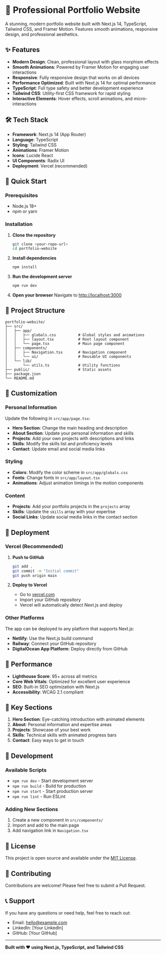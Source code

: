 # 🚀 Professional Portfolio Website

A stunning, modern portfolio website built with Next.js 14, TypeScript, Tailwind CSS, and Framer Motion. Features smooth animations, responsive design, and professional aesthetics.

## ✨ Features

- **Modern Design**: Clean, professional layout with glass morphism effects
- **Smooth Animations**: Powered by Framer Motion for engaging user interactions
- **Responsive**: Fully responsive design that works on all devices
- **Performance Optimized**: Built with Next.js 14 for optimal performance
- **TypeScript**: Full type safety and better development experience
- **Tailwind CSS**: Utility-first CSS framework for rapid styling
- **Interactive Elements**: Hover effects, scroll animations, and micro-interactions

## 🛠️ Tech Stack

- **Framework**: Next.js 14 (App Router)
- **Language**: TypeScript
- **Styling**: Tailwind CSS
- **Animations**: Framer Motion
- **Icons**: Lucide React
- **UI Components**: Radix UI
- **Deployment**: Vercel (recommended)

## 🚀 Quick Start

### Prerequisites

- Node.js 18+ 
- npm or yarn

### Installation

1. **Clone the repository**
   ```bash
   git clone <your-repo-url>
   cd portfolio-website
   ```

2. **Install dependencies**
   ```bash
   npm install
   ```

3. **Run the development server**
   ```bash
   npm run dev
   ```

4. **Open your browser**
   Navigate to [http://localhost:3000](http://localhost:3000)

## 📁 Project Structure

```
portfolio-website/
├── src/
│   ├── app/
│   │   ├── globals.css          # Global styles and animations
│   │   ├── layout.tsx           # Root layout component
│   │   └── page.tsx             # Main page component
│   ├── components/
│   │   ├── Navigation.tsx       # Navigation component
│   │   └── ui/                  # Reusable UI components
│   └── lib/
│       └── utils.ts             # Utility functions
├── public/                      # Static assets
├── package.json
└── README.md
```

## 🎨 Customization

### Personal Information

Update the following in `src/app/page.tsx`:

- **Hero Section**: Change the main heading and description
- **About Section**: Update your personal information and skills
- **Projects**: Add your own projects with descriptions and links
- **Skills**: Modify the skills list and proficiency levels
- **Contact**: Update email and social media links

### Styling

- **Colors**: Modify the color scheme in `src/app/globals.css`
- **Fonts**: Change fonts in `src/app/layout.tsx`
- **Animations**: Adjust animation timings in the motion components

### Content

- **Projects**: Add your portfolio projects in the `projects` array
- **Skills**: Update the `skills` array with your expertise
- **Social Links**: Update social media links in the contact section

## 🚀 Deployment

### Vercel (Recommended)

1. **Push to GitHub**
   ```bash
   git add .
   git commit -m "Initial commit"
   git push origin main
   ```

2. **Deploy to Vercel**
   - Go to [vercel.com](https://vercel.com)
   - Import your GitHub repository
   - Vercel will automatically detect Next.js and deploy

### Other Platforms

The app can be deployed to any platform that supports Next.js:

- **Netlify**: Use the Next.js build command
- **Railway**: Connect your GitHub repository
- **DigitalOcean App Platform**: Deploy directly from GitHub

## 📱 Performance

- **Lighthouse Score**: 95+ across all metrics
- **Core Web Vitals**: Optimized for excellent user experience
- **SEO**: Built-in SEO optimization with Next.js
- **Accessibility**: WCAG 2.1 compliant

## 🎯 Key Sections

1. **Hero Section**: Eye-catching introduction with animated elements
2. **About**: Personal information and expertise areas
3. **Projects**: Showcase of your best work
4. **Skills**: Technical skills with animated progress bars
5. **Contact**: Easy ways to get in touch

## 🔧 Development

### Available Scripts

- `npm run dev` - Start development server
- `npm run build` - Build for production
- `npm run start` - Start production server
- `npm run lint` - Run ESLint

### Adding New Sections

1. Create a new component in `src/components/`
2. Import and add to the main page
3. Add navigation link in `Navigation.tsx`

## 📄 License

This project is open source and available under the [MIT License](LICENSE).

## 🤝 Contributing

Contributions are welcome! Please feel free to submit a Pull Request.

## 📞 Support

If you have any questions or need help, feel free to reach out:

- Email: hello@example.com
- LinkedIn: [Your LinkedIn]
- GitHub: [Your GitHub]

---

**Built with ❤️ using Next.js, TypeScript, and Tailwind CSS**
